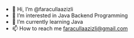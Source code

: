- 👋 Hi, I’m @faracullaazizli
- 👀 I’m interested in Java Backend Programming 
- 🌱 I’m currently learning Java 
- 📫 How to reach me faracullaazizli@gmail.com

